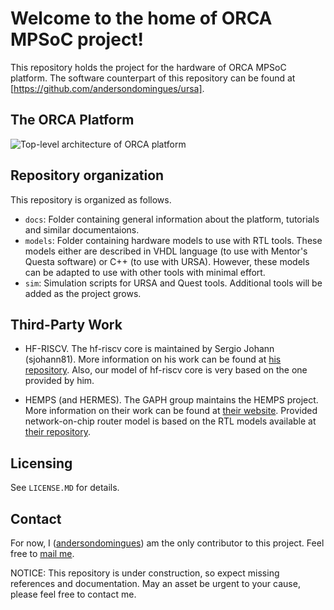 # Welcome to the home of ORCA MPSoC project!

This repository holds the project for the hardware of ORCA MPSoC platform. The software counterpart of this repository can be found at [https://github.com/andersondomingues/ursa].

## The ORCA Platform

![Top-level architecture of ORCA platform](https://raw.githubusercontent.com/andersondomingues/orca-mpsoc/master/docs/orca-mpsoc.png)

## Repository organization

This repository is organized as follows.

- `docs`: Folder containing general information about the platform, tutorials and similar documentaions.
- `models`: Folder containing hardware models to use with RTL tools. These models either are described in VHDL language (to use with Mentor's Questa software) or C++ (to use with URSA). However, these models can be adapted to use with other tools with minimal effort.
- `sim`: Simulation scripts for URSA and Quest tools. Additional tools will be added as the project grows.
   
## Third-Party Work

- HF-RISCV. The hf-riscv core is maintained by Sergio Johann (sjohann81). More information on his work can be found at [his repository](https://github.com/sjohann81). Also, our model of hf-riscv core is very based on the one provided by him. 

- HEMPS (and HERMES). The GAPH group maintains the HEMPS project. More information on their work can be found at [their website](http://www.inf.pucrs.br/hemps/getting_started.html). Provided network-on-chip router model is based on the RTL models available at [their repository](https://github.com/GaphGroup/hemps). 

## Licensing

See ``LICENSE.MD`` for details. 

## Contact

For now, I ([andersondomingues](https://github.com/andersondomingues)) am the only contributor to this project. Feel free to [mail me](mailto:ti.andersondomingues@gmail.com).

NOTICE: This repository is under construction, so expect missing references and documentation. May an asset be urgent to your cause, please feel free to contact me.
